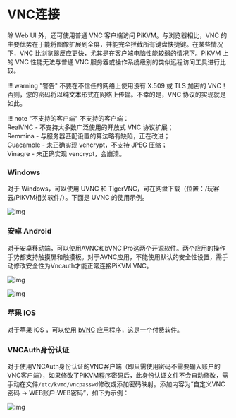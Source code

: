 # VNC连接

除 Web UI 外，还可使用普通 VNC 客户端访问 PiKVM。与浏览器相比，VNC 的主要优势在于能将图像扩展到全屏，并能完全拦截所有键盘快捷键。在某些情况下，VNC 比浏览器反应更快，尤其是在客户端电脑性能较弱的情况下。PiKVM 上的 VNC 性能无法与普通 VNC 服务器或操作系统级别的类似远程访问工具进行比较。

!!! warning "警告"
    不要在不信任的网络上使用没有 X.509 或 TLS 加密的 VNC！否则，您的密码将以纯文本形式在网络上传输。不幸的是，VNC 协议的实现就是如此。

!!! note "不支持的客户端"
    不支持的客户端：<br>RealVNC - 不支持大多数广泛使用的开放式 VNC 协议扩展；<br>Remmina - 与服务器匹配设置的算法略有缺陷，正在改进；<br>Guacamole - 未正确实现 vencrypt，不支持 JPEG 压缩；<br>Vinagre - 未正确实现 vencrypt，会崩溃。

### Windows

对于 Windows，可以使用 UVNC 和 TigerVNC，可在网盘下载（位置：/玩客云/PiKVM相关软件/）。下面是 UVNC 的使用示例。

![img](../img/1717946873827-42.png)

### 安卓 Android

对于安卓移动端，可以使用AVNC和bVNC Pro这两个开源软件。两个应用的操作手势都支持触摸屏和触摸板。对于AVNC应用，不能使用默认的安全性设置，需手动修改安全性为Vncauth才能正常连接PiKVM VNC。

![img](../img/1717946871729-39.png)

![img](../img/1717946869599-36.png)

### 苹果 IOS

对于苹果 iOS ，可以使用 [bVNC](https://apps.apple.com/us/app/bvnc-pro/id1506461202) 应用程序，这是一个付费软件。

### VNCAuth身份认证

对于使用VNCAuth身份认证的VNC客户端（即只需使用密码不需要输入账户的VNC客户端），如果修改了PiKVM程序密码后，此身份认证文件不会自动修改，需手动在文件`/etc/kvmd/vncpasswd`修改或添加密码映射。添加内容为“自定义VNC密码 -> WEB账户:WEB密码”，如下为示例：

![img](../img/1717946094181-13.png)